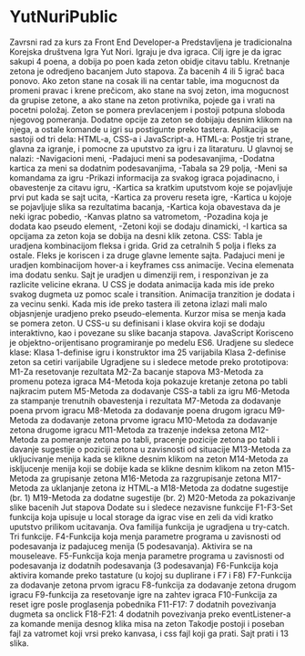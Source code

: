 # YutNuriPublic
Zavrsni rad za kurs za Front End Developer-a
Predstavljena je tradicionalna Korejska društvena Igra Yut Nori. Igraju je dva igraca. Cilj igre je da igrac sakupi 4 poena, a dobija po poen kada zeton obidje citavu tablu. Kretnanje zetona je odredjeno bacanjem Juto stapova. Za bacenih 4 ili 5 igrač baca ponovo. Ako zeton stane na cosak ili na centar table, ima mogucnost da promeni pravac i krene prečicom, ako stane na svoj zeton, ima mogucnost da grupise zetone, a ako stane na zeton protivnika, pojede ga i vrati na pocetni položaj. Zeton se pomera prevlacenjem i postoji potpuna sloboda njegovog pomeranja. Dodatne opcije za zeton se dobijaju desnim klikom na njega, a ostale komande u igri su postigunte preko tastera. 
Aplikacija se sastoji od tri dela: HTML-a, CSS-a i JavaScript-a.
HTML-a:
Postje tri strane, glavna za igranje, i pomocne za uputstvo za igru i za litaraturu. 
U glavnoj se nalazi:
-Navigacioni meni,
-Padajuci meni sa podesavanjima,
-Dodatna kartica za meni sa dodatnim podesavanjima,
-Tabala sa 29 polja,
-Meni sa komandama za igru
-Prikazi informacija za svakog igraca pojadinacno, i obavestenje za citavu igru,
-Kartica sa kratkim uputstvom koje se pojavljuje prvi put kada se sajt ucita,
-Kartica za proveru reseta igre,
-Kartica u kojoje se pojavljuje slika sa rezultatima bacanja,
-Kartica koja obavestava da je neki igrac pobedio,
-Kanvas platno sa vatrometom,
-Pozadina koja je dodata kao pseudo element,
-Zetoni koji se dodaju dinamicki,
-I kartica sa opcijama za zeton koja se dobija na desni klik zetona.
CSS:
Tabla je uradjena kombinacijom fleksa i grida. Grid za cetralnih 5 polja i fleks za ostale. Fleks je koriscen i za druge glavne lemente sajta.
Padajuci meni je uradjen kombinacijom hover-a i keyframes css animacije. 
Vecina elemenata ima dodatu senku. Sajt je uradjen u dimenziji rem, i responzivan je za razlicite velicine ekrana. 
U CSS je dodata animacija kada mis ide preko svakog dugmeta uz pomoc scale i transition. Animacija tranzition je dodata i za vecinu senki. 
Kada mis ide preko tastera ili zetona izlazi mali malo objasnjenje uradjeno preko pseudo-elementa. 
Kurzor misa se menja kada se pomera zeton. 
U CSS-u su definisani i klase okvira koji se dodaju interaktivno, kao i povezane su slike bacanja stapova.
JavaScript
Korisceno je objektno-orijentisano programiranje po medelu ES6. Uradjene su sledece klase:
Klasa 1-definise igru i konstruktor ima 25 varijabila
Klasa 2-definise zeton sa cetiri varijabile
Ugradjene su i sledece metode preko prototipova:
M1-Za resetovanje rezultata
M2-Za bacanje stapova
M3-Metoda za promenu poteza igraca
M4-Metoda koja pokazuje kretanje zetona po tabli najkracim putem
M5-Metoda za dodavanje CSS-a tabli za igru
M6-Metoda za stampanje trenutnih obavestenja i rezultata
M7-Metoda za dodavanje poena prvom igracu
M8-Metoda za dodavanje poena drugom igracu
M9-Metoda za dodavanje zetona prvome igracu
M10-Metoda za dodavanje zetona drugome igracu
M11-Metoda za trazenje indeksa zetona
M12-Metoda za pomeranje zetona po tabli, pracenje pozicije zetona po tabli i davanje sugestije o poziciji zetona u zavisnosti od situacije
M13-Metoda za ukljucivanje menija kada se klikne desnim klikom na zeton
M14-Metoda za iskljucenje menija koji se dobije kada se klikne desnim klikom na zeton
M15-Metoda za grupisanje zetona
M16-Metoda za razgrupisanje zetona
M17-Metoda za uklanjanje zetona iz HTML-a
M18-Metoda za dodatne sugestije (br. 1)
M19-Metoda za dodatne sugestije (br. 2)
M20-Metoda za pokazivanje slike bacenih Jut stapova
Dodate su i sledece nezavisne funkcije
F1-F3-Set funkcija koja upisuje u local storage da igrac vise en zeli da vidi kratko uputstvo prilikom ucitavanja. Ova familija funkcija je ugradjena u try-catch. Tri funkcije. 
F4-Funkcija koja menja parametre programa u zavisnosti od podesavanja iz padajuceg menija (5 podesavanja). Aktivira se na mouseleave.
F5-Funkcija koja menja parametre programa u zavisnosti od podesavanja iz dodatnih podesavanja (3 podesavanja)
F6-Funkcija koja aktivira komande preko tastature (u kojoj su duplirane i F7 i F8)
F7-Funkcija za dodavanje zetona prvom igracu
F8-funkcija za dodavanje zetona drugom igracu
F9-funkcija za resetovanje igre na zahtev igraca
F10-Funkcija za reset igre posle proglasenja pobednika
F11-F17: 7 dodatnih povezivanja dugmeta sa onclick
F18-F21: 4 dodatnih povezivanja preko eventListener-a za komande menija desnog klika misa na zeton
Takodje postoji i poseban fajl za vatromet koji vrsi preko kanvasa, i css fajl koji ga prati. 
Sajt prati i 13 slika. 
